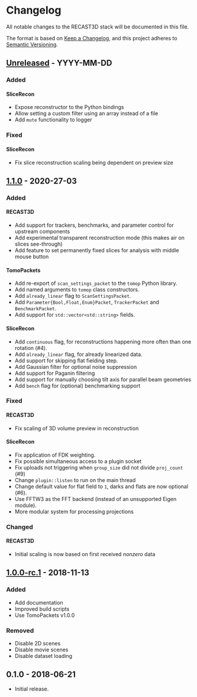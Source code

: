 # Changelog

All notable changes to the RECAST3D stack will be documented in this file.

The format is based on [Keep a Changelog](https://keepachangelog.com/en/1.0.0/),
and this project adheres to [Semantic Versioning](https://semver.org/spec/v2.0.0.html).

## [Unreleased] - YYYY-MM-DD

### Added
#### SliceRecon
- Expose reconstructor to the Python bindings
- Allow setting a custom filter using an array instead of a file
- Add `mute` functionality to logger

### Fixed
#### SliceRecon
- Fix slice reconstruction scaling being dependent on preview size

## [1.1.0] - 2020-27-03

### Added
#### RECAST3D
- Add support for trackers, benchmarks, and parameter control for upstream
  components
- Add experimental transparent reconstruction mode (this makes air on slices see-through)
- Add feature to set permanently fixed slices for analysis with middle mouse button

#### TomoPackets
- Add re-export of `scan_settings_packet` to the `tomop` Python library.
- Add named arguments to `tomop` class constructors.
- Add `already_linear` flag to `ScanSettingsPacket`.
- Add `Parameter{Bool,Float,Enum}Packet`, `TrackerPacket` and `BenchmarkPacket`.
- Add support for `std::vector<std::string>` fields.

#### SliceRecon
- Add `continuous` flag, for reconstructions happening more often than one rotation (#4).
- Add `already_linear` flag, for already linearized data.
- Add support for skipping flat fielding step.
- Add Gaussian filter for optional noise suppression
- Add support for Paganin filtering
- Add support for manually choosing tilt axis for parallel beam geometries
- Add `bench` flag for (optional) benchmarking support

### Fixed
#### RECAST3D
- Fix scaling of 3D volume preview in reconstruction

#### SliceRecon
- Fix application of FDK weighting.
- Fix possible simultaneous access to a plugin socket
- Fix uploads not triggering when `group_size` did not divide `proj_count` (#9)
- Change `plugin::listen` to run on the main thread
- Change default value for flat field to `1`, darks and flats are now optional (#6).
- Use FFTW3 as the FFT backend (instead of an unsupported Eigen module).
- More modular system for processing projections

### Changed
#### RECAST3D
- Initial scaling is now based on first received _nonzero_ data

## [1.0.0-rc.1] - 2018-11-13

### Added
- Add documentation
- Improved build scripts 
- Use TomoPackets v1.0.0

### Removed
- Disable 2D scenes
- Disable movie scenes
- Disable dataset loading

## 0.1.0 - 2018-06-21

- Initial release.

[Unreleased]: https://github.com/cicwi/RECAST3D/compare/v1.1.0...develop
[1.1.0]: https://github.com/cicwi/RECAST3D/compare/v1.0.0-rc.1...v1.1.0
[1.0.0-rc.1]: https://github.com/cicwi/RECAST3D/compare/v0.1.0...v1.0.0-rc.1
